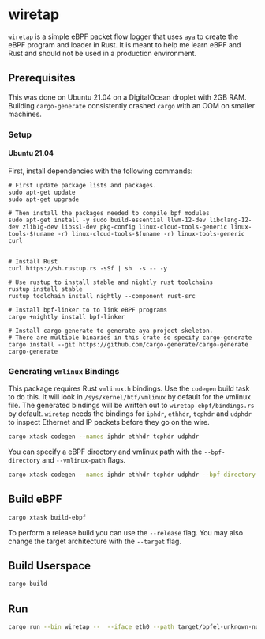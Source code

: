 # wiretap
`wiretap` is a simple eBPF packet flow logger that uses [`aya`](https://crates.io/crates/aya) to create the eBPF program and loader in Rust.
It is meant to help me learn eBPF and Rust and should not be used in a production environment.

## Prerequisites
This was done on Ubuntu 21.04 on a DigitalOcean droplet with 2GB RAM.
Building `cargo-generate` consistently crashed `cargo` with an OOM on smaller machines.

### Setup

#### Ubuntu 21.04
First, install dependencies with the following commands:

```
# First update package lists and packages.
sudo apt-get update
sudo apt-get upgrade

# Then install the packages needed to compile bpf modules
sudo apt-get install -y sudo build-essential llvm-12-dev libclang-12-dev zlib1g-dev libssl-dev pkg-config linux-cloud-tools-generic linux-tools-$(uname -r) linux-cloud-tools-$(uname -r) linux-tools-generic curl


# Install Rust
curl https://sh.rustup.rs -sSf | sh  -s -- -y

# Use rustup to install stable and nightly rust toolchains
rustup install stable
rustup toolchain install nightly --component rust-src

# Install bpf-linker to to link eBPF programs
cargo +nightly install bpf-linker

# Install cargo-generate to generate aya project skeleton.
# There are multiple binaries in this crate so specify cargo-generate
cargo install --git https://github.com/cargo-generate/cargo-generate cargo-generate
```

### Generating `vmlinux` Bindings
This package requires Rust `vmlinux.h` bindings.
Use the `codegen` build task to do this.
It will look in `/sys/kernel/btf/vmlinux` by default for the vmlinux file.
The generated bindings will be written out to `wiretap-ebpf/bindings.rs` by default.
`wiretap` needs the bindings for `iphdr`, `ethhdr`, `tcphdr` and `udphdr` to inspect Ethernet and IP packets before they go on the wire.

```bash
cargo xtask codegen --names iphdr ethhdr tcphdr udphdr
```

You can specify a eBPF directory and vmlinux path with the `--bpf-directory` and `--vmlinux-path`  flags.

```bash
cargo xtask codegen --names iphdr ethhdr tcphdr udphdr --bpf-directory wiretap-ebpf --vmlinux-path /sys/kernel/btf/vmlinux
```

## Build eBPF

```bash
cargo xtask build-ebpf
```

To perform a release build you can use the `--release` flag.
You may also change the target architecture with the `--target` flag.

## Build Userspace

```bash
cargo build
```

## Run

```bash
cargo run --bin wiretap --  --iface eth0 --path target/bpfel-unknown-none/debug/wiretap
```


